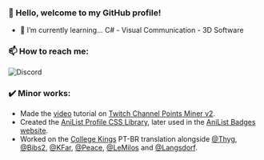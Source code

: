 ### 👋 Hello, welcome to my GitHub profile!

- 🌱 I’m currently learning... C# - Visual Communication - 3D Software

### 📫 How to reach me:
<img alt="Discord" src="https://discord.c99.nl/widget/theme-4/959785251473874974.png">

### ✔️ Minor works:
- Made the [video](https://www.youtube.com/watch?v=0VkM7NOZkuA) tutorial on [Twitch Channel Points Miner v2](https://github.com/Tkd-Alex/Twitch-Channel-Points-Miner-v2).
- Created the [AniList Profile CSS Library](https://github.com/Differ812/AL-Profile-CSS-Library), later used in the [AniList Badges website](https://anilist-badges.notion.site/AniList-CSS-Automail-1cab669722664c51bfef9f834ae52719).
- Worked on the [College Kings](https://collegekingsgame.com/) PT-BR translation alongside [@Thyg](https://github.com/ThygLen), [@Bibs2](https://github.com/bibs2), [@KFar](https://github.com/Kfar-X), [@Peace](https://github.com/peacelocker125), [@LeMilos](https://github.com/TheProfMilos) and [@Langsdorf](https://github.com/Langsdorf).
